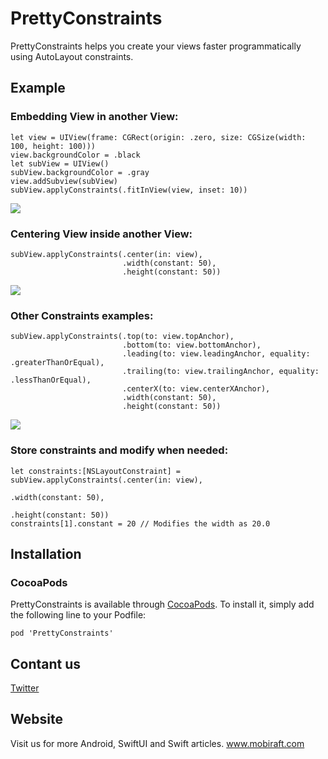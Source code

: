 # PrettyConstraints

PrettyConstraints helps you create your views faster programmatically using AutoLayout constraints.

## Example
### Embedding View in another View:

```
let view = UIView(frame: CGRect(origin: .zero, size: CGSize(width: 100, height: 100)))
view.backgroundColor = .black
let subView = UIView()
subView.backgroundColor = .gray
view.addSubview(subView)
subView.applyConstraints(.fitInView(view, inset: 10))
```

![](https://mobiraft.com/wp-content/uploads/2020/10/Screenshot-2020-10-30-at-8.01.20-PM.png)

### Centering View inside another View:

```
subView.applyConstraints(.center(in: view),
                         .width(constant: 50),
                         .height(constant: 50))
```

![](https://mobiraft.com/wp-content/uploads/2020/10/Screenshot-2020-10-30-at-8.15.16-PM.png)

### Other Constraints examples:

```
subView.applyConstraints(.top(to: view.topAnchor),
                         .bottom(to: view.bottomAnchor),
                         .leading(to: view.leadingAnchor, equality: .greaterThanOrEqual),
                         .trailing(to: view.trailingAnchor, equality: .lessThanOrEqual),
                         .centerX(to: view.centerXAnchor),
                         .width(constant: 50),
                         .height(constant: 50))
```

![](https://mobiraft.com/wp-content/uploads/2020/10/Screenshot-2020-10-30-at-8.21.26-PM.png)

### Store constraints and modify when needed:

```
let constraints:[NSLayoutConstraint] = subView.applyConstraints(.center(in: view),
                                                                .width(constant: 50),
                                                                .height(constant: 50))
constraints[1].constant = 20 // Modifies the width as 20.0
```

## Installation
### CocoaPods
PrettyConstraints is available through <a href="http://cocoapods.org/" rel="nofollow">CocoaPods</a>. To install it, simply add the following line to your Podfile:
```
pod 'PrettyConstraints'
```

<!--<h2>Blog</h2>
<ul>
<li><a href="https://mobiraft.com/ios/swiftui/animations-in-swiftui/" rel="nofollow">Animations in SwiftUI</a></li>
 
</ul-->

<h2>Contant us</h2>

<a href="https://twitter.com/mobiraft" rel="nofollow">Twitter</a>


<h2>Website</h2>

Visit us for more Android, SwiftUI and Swift articles.
<a href="http://www.mobiraft.com/" rel="nofollow">www.mobiraft.com</a>

